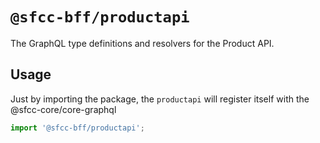 # `@sfcc-bff/productapi`
The GraphQL type definitions and resolvers for the Product API.

## Usage
Just by importing the package, the `productapi` will register itself with the @sfcc-core/core-graphql

```js
import '@sfcc-bff/productapi';
```
